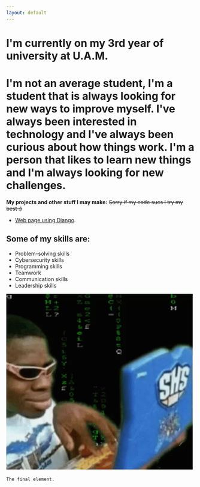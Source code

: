 ```yaml
---
layout: default
---
```


# I'm currently on my 3rd year of university at U.A.M.

# I'm not an average student, I'm a student that is always looking for new ways to improve myself. I've always been interested in technology and I've always been curious about how things work. I'm a person that likes to learn new things and I'm always looking for new challenges.

**My projects and other stuff I may make:**
~~Sorry if my code sucs I try my best :)~~

* [Web page using Django](./another-page.html).



## Some of my skills are:
*   Problem-solving skills
*   Cybersecurity skills
*   Programming skills
*   Teamwork
*   Communication skills
*   Leadership skills

![hakr](static/aa.webp)

```
The final element.
```
